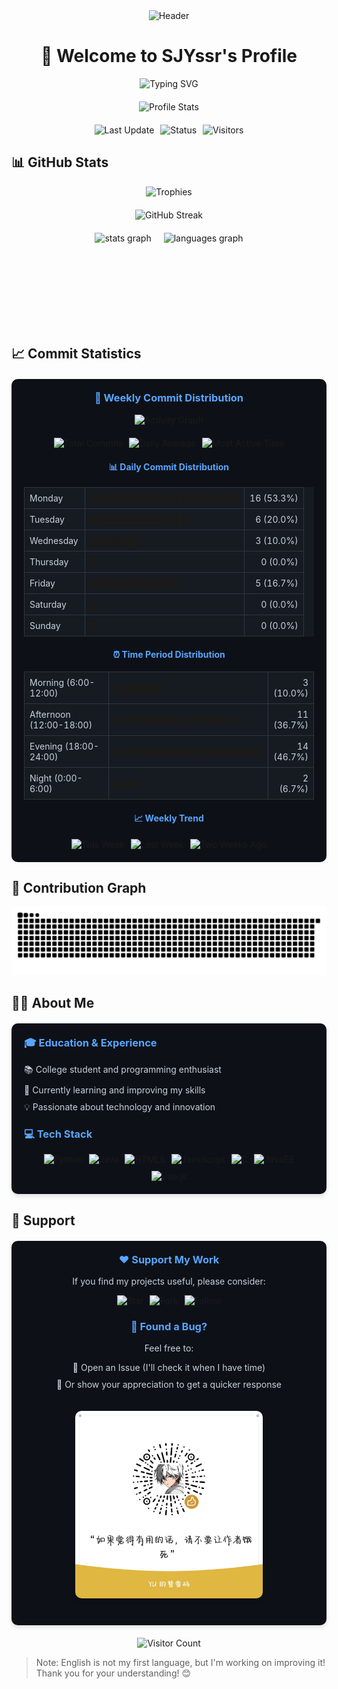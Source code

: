 <div align="center">
  <img src="https://capsule-render.vercel.app/api?type=waving&color=gradient&height=200&section=header&text=SJYssr&fontSize=80&fontAlignY=35&animation=twinkling&desc=Welcome%20to%20my%20profile!&descAlignY=51&descAlign=62" alt="Header" />
  
  <h1>👋 Welcome to SJYssr's Profile</h1>
  
  <img src="https://readme-typing-svg.demolab.com?font=Fira+Code&pause=1000&center=true&vCenter=true&width=435&lines=Welcome+to+SJYssr%F0%9F%98%8A;A+passionate+developer+%F0%9F%92%BB;Always+learning+%F0%9F%93%9A;And+improving+%F0%9F%9A%80" alt="Typing SVG" />
    <div style="display: flex; justify-content: center; gap: 20px; margin: 20px 0;">
    <img src="https://github-widgetbox.vercel.app/api/profile?username=SJYssr&data=followers,repositories,stars,commits&theme=dark" alt="Profile Stats" onerror="this.src='https://img.shields.io/badge/Profile-Stats-blue'" />

  </div>
  <div style="display: flex; justify-content: center; gap: 10px; margin: 20px 0;">
    <img src="https://img.shields.io/github/last-commit/SJYssr/SJYssr?label=Last%20Update&style=for-the-badge&color=blueviolet" alt="Last Update" />
    <img src="https://img.shields.io/badge/Status-Active-success?style=for-the-badge" alt="Status" />
    <img src="https://img.shields.io/badge/Profile-Visitors-blue?style=for-the-badge" alt="Visitors" />
  </div>
</div>

## 📊 GitHub Stats

<div align="center">
  <img src="https://github-profile-trophy.vercel.app/?username=SJYssr&theme=onedark&row=2&column=4&margin-w=15&margin-h=15" alt="Trophies" />
  
  <br/>
  <div style="display: flex; justify-content: center; gap: 20px; margin: 20px 0;">
    <img src="https://github-readme-streak-stats.herokuapp.com?user=SJYssr&theme=dark&hide_border=false&locale=en&short_numbers=false&background=0D1117" alt="GitHub Streak" onerror="this.src='https://img.shields.io/badge/Streak-Stats-green'" />
      </div>
  
  <div style="display: flex; justify-content: center; gap: 20px; margin: 20px 0;">
    <img src="https://github-readme-stats.vercel.app/api?username=SJYssr&hide_title=false&hide_rank=false&show_icons=true&include_all_commits=true&count_private=true&disable_animations=false&theme=dark&locale=en&hide_border=false&bg_color=0D1117" height="150" alt="stats graph" onerror="this.src='https://img.shields.io/badge/Stats-Graph-yellow'" />
    <img src="https://github-readme-stats.vercel.app/api/top-langs?username=SJYssr&locale=en&hide_title=false&layout=compact&card_width=320&langs_count=5&theme=dark&hide_border=false&bg_color=0D1117" height="150" alt="languages graph" onerror="this.src='https://img.shields.io/badge/Languages-Graph-red'" />
  </div>
</div>

## 📈 Commit Statistics

<div align="center" style="background-color: #0D1117; padding: 20px; border-radius: 10px; margin: 20px 0;">
  <h3 style="color: #58A6FF; margin-top: 0;">📅 Weekly Commit Distribution</h3>
  
  <img src="https://github-readme-activity-graph.vercel.app/graph?username=SJYssr&theme=github-compact&bg_color=0D1117&color=58A6FF&line=58A6FF&point=FFFFFF&area=true&hide_border=true" alt="Activity Graph" />
  
  <div style="display: flex; justify-content: center; gap: 10px; margin: 20px 0;">
    <img src="https://img.shields.io/badge/Total%20Commits-30-orange?style=for-the-badge" alt="Total Commits" />
    <img src="https://img.shields.io/badge/Daily%20Average-7.5-blue?style=for-the-badge" alt="Daily Average" />
    <img src="https://img.shields.io/badge/Most%20Active-Evening-green?style=for-the-badge" alt="Most Active Time" />
  </div>
  
  <h4 style="color: #58A6FF;">📊 Daily Commit Distribution</h4>
  <table style="border-collapse: collapse; width: 100%; max-width: 600px; margin: 0 auto; background-color: #161B22;">
    <tr>
      <td style="width: 80px; padding: 8px; border: 1px solid #30363d; color: #C9D1D9;">Monday</td>
      <td style="width: 200px; padding: 8px; border: 1px solid #30363d;">████████████████████████</td>
      <td style="text-align: right; padding: 8px; border: 1px solid #30363d; color: #C9D1D9;">16 (53.3%)</td>
    </tr>
    <tr>
      <td style="padding: 8px; border: 1px solid #30363d; color: #C9D1D9;">Tuesday</td>
      <td style="padding: 8px; border: 1px solid #30363d;">████████████████</td>
      <td style="text-align: right; padding: 8px; border: 1px solid #30363d; color: #C9D1D9;">6 (20.0%)</td>
    </tr>
    <tr>
      <td style="padding: 8px; border: 1px solid #30363d; color: #C9D1D9;">Wednesday</td>
      <td style="padding: 8px; border: 1px solid #30363d;">████████</td>
      <td style="text-align: right; padding: 8px; border: 1px solid #30363d; color: #C9D1D9;">3 (10.0%)</td>
    </tr>
    <tr>
      <td style="padding: 8px; border: 1px solid #30363d; color: #C9D1D9;">Thursday</td>
      <td style="padding: 8px; border: 1px solid #30363d;">█</td>
      <td style="text-align: right; padding: 8px; border: 1px solid #30363d; color: #C9D1D9;">0 (0.0%)</td>
    </tr>
    <tr>
      <td style="padding: 8px; border: 1px solid #30363d; color: #C9D1D9;">Friday</td>
      <td style="padding: 8px; border: 1px solid #30363d;">██████████████</td>
      <td style="text-align: right; padding: 8px; border: 1px solid #30363d; color: #C9D1D9;">5 (16.7%)</td>
    </tr>
    <tr>
      <td style="padding: 8px; border: 1px solid #30363d; color: #C9D1D9;">Saturday</td>
      <td style="padding: 8px; border: 1px solid #30363d;">█</td>
      <td style="text-align: right; padding: 8px; border: 1px solid #30363d; color: #C9D1D9;">0 (0.0%)</td>
    </tr>
    <tr>
      <td style="padding: 8px; border: 1px solid #30363d; color: #C9D1D9;">Sunday</td>
      <td style="padding: 8px; border: 1px solid #30363d;">█</td>
      <td style="text-align: right; padding: 8px; border: 1px solid #30363d; color: #C9D1D9;">0 (0.0%)</td>
    </tr>
  </table>
  
  <h4 style="color: #58A6FF;">⏰ Time Period Distribution</h4>
  <table style="border-collapse: collapse; width: 100%; max-width: 600px; margin: 0 auto; background-color: #161B22;">
    <tr>
      <td style="width: 120px; padding: 8px; border: 1px solid #30363d; color: #C9D1D9;">Morning (6:00-12:00)</td>
      <td style="width: 200px; padding: 8px; border: 1px solid #30363d;">████████</td>
      <td style="text-align: right; padding: 8px; border: 1px solid #30363d; color: #C9D1D9;">3 (10.0%)</td>
    </tr>
    <tr>
      <td style="padding: 8px; border: 1px solid #30363d; color: #C9D1D9;">Afternoon (12:00-18:00)</td>
      <td style="padding: 8px; border: 1px solid #30363d;">████████████████████</td>
      <td style="text-align: right; padding: 8px; border: 1px solid #30363d; color: #C9D1D9;">11 (36.7%)</td>
    </tr>
    <tr>
      <td style="padding: 8px; border: 1px solid #30363d; color: #C9D1D9;">Evening (18:00-24:00)</td>
      <td style="padding: 8px; border: 1px solid #30363d;">████████████████████████</td>
      <td style="text-align: right; padding: 8px; border: 1px solid #30363d; color: #C9D1D9;">14 (46.7%)</td>
    </tr>
    <tr>
      <td style="padding: 8px; border: 1px solid #30363d; color: #C9D1D9;">Night (0:00-6:00)</td>
      <td style="padding: 8px; border: 1px solid #30363d;">████</td>
      <td style="text-align: right; padding: 8px; border: 1px solid #30363d; color: #C9D1D9;">2 (6.7%)</td>
    </tr>
  </table>
  
  <h4 style="color: #58A6FF;">📈 Weekly Trend</h4>
  <div style="display: flex; justify-content: center; flex-wrap: wrap; gap: 10px;">
    <img src="https://img.shields.io/badge/This%20Week-16%20commits-blue?style=for-the-badge" alt="This Week" />
    <img src="https://img.shields.io/badge/Last%20Week-14%20commits-green?style=for-the-badge" alt="Last Week" />
    <img src="https://img.shields.io/badge/Two%20Weeks%20Ago-0%20commits-yellow?style=for-the-badge" alt="Two Weeks Ago" />
  </div>
</div>

## 🐍 Contribution Graph

<div align="center">
  <img src="https://raw.githubusercontent.com/SJYssr/SJYssr/output/github-contribution-grid-snake.svg" alt="Snake animation" />
</div>

## 👨‍💻 About Me

<div style="background-color: #0D1117; padding: 20px; border-radius: 10px; margin: 20px 0; box-shadow: 0 4px 6px rgba(0, 0, 0, 0.1);">
  <h3 style="color: #58A6FF; margin-top: 0;">🎓 Education & Experience</h3>
  <ul style="list-style-type: none; padding-left: 0;">
    <li style="margin: 10px 0; color: #C9D1D9;">📚 College student and programming enthusiast</li>
    <li style="margin: 10px 0; color: #C9D1D9;">🌱 Currently learning and improving my skills</li>
    <li style="margin: 10px 0; color: #C9D1D9;">💡 Passionate about technology and innovation</li>
  </ul>

  <h3 style="color: #58A6FF;">💻 Tech Stack</h3>
  <div style="display: flex; flex-wrap: wrap; gap: 10px; justify-content: center;">
    <img src="https://img.shields.io/badge/Python-3776AB?style=for-the-badge&logo=python&logoColor=white" alt="Python" />
    <img src="https://img.shields.io/badge/Java-ED8B00?style=for-the-badge&logo=java&logoColor=white" alt="Java" />
    <img src="https://img.shields.io/badge/HTML5-E34F26?style=for-the-badge&logo=html5&logoColor=white" alt="HTML5" />
    <img src="https://img.shields.io/badge/JavaScript-F7DF1E?style=for-the-badge&logo=javascript&logoColor=black" alt="JavaScript" />
    <img src="https://img.shields.io/badge/C-00599C?style=for-the-badge&logo=c&logoColor=white" alt="C" />
    <img src="https://img.shields.io/badge/JavaEE-007396?style=for-the-badge&logo=java&logoColor=white" alt="JavaEE" />
    <img src="https://img.shields.io/badge/Vue.js-4FC08D?style=for-the-badge&logo=vue.js&logoColor=white" alt="Vue.js" />
  </div>
</div>

## 🌟 Support

<div align="center" style="background-color: #0D1117; padding: 20px; border-radius: 10px; margin: 20px 0; box-shadow: 0 4px 6px rgba(0, 0, 0, 0.1);">
  <h3 style="color: #58A6FF; margin-top: 0;">❤️ Support My Work</h3>
  <p style="color: #C9D1D9;">If you find my projects useful, please consider:</p>
  <div style="display: flex; justify-content: center; gap: 10px; margin: 10px 0;">
    <img src="https://img.shields.io/badge/Star-Follow-blue?style=for-the-badge" alt="Star" />
    <img src="https://img.shields.io/badge/Fork-Contribute-green?style=for-the-badge" alt="Fork" />
    <img src="https://img.shields.io/badge/Follow-Updates-yellow?style=for-the-badge" alt="Follow" />
  </div>
  
  <h3 style="color: #58A6FF;">🐛 Found a Bug?</h3>
  <p style="color: #C9D1D9;">Feel free to:</p>
  <ul style="list-style-type: none; padding-left: 0;">
    <li style="margin: 10px 0; color: #C9D1D9;">📝 Open an Issue (I'll check it when I have time)</li>
    <li style="margin: 10px 0; color: #C9D1D9;">💝 Or show your appreciation to get a quicker response</li>
  </ul>
  
  <img src="https://github.com/SJYssr/img/raw/main/1/zanshang.jpg" alt="Appreciation" width="300" style="border-radius: 10px; margin: 20px 0; box-shadow: 0 4px 6px rgba(0, 0, 0, 0.1);" />
</div>

<div align="center">
  <img src="https://profile-counter.glitch.me/SJYssr/count.svg" alt="Visitor Count" />
</div>

> Note: English is not my first language, but I'm working on improving it! Thank you for your understanding! 😊
